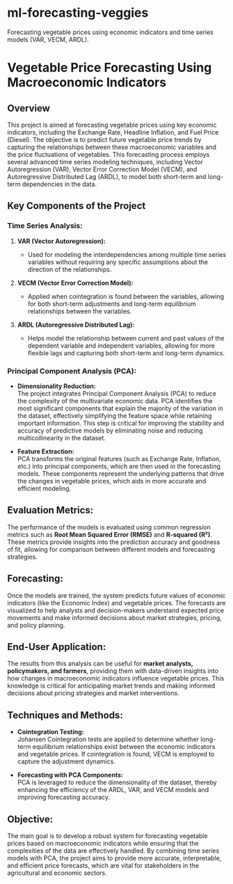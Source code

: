 # ml-forecasting-veggies
Forecasting vegetable prices using economic indicators and time series models (VAR, VECM, ARDL).

# Vegetable Price Forecasting Using Macroeconomic Indicators

## Overview
This project is aimed at forecasting vegetable prices using key economic indicators, including the Exchange Rate, Headline Inflation, and Fuel Price (Diesel). The objective is to predict future vegetable price trends by capturing the relationships between these macroeconomic variables and the price fluctuations of vegetables. This forecasting process employs several advanced time series modeling techniques, including Vector Autoregression (VAR), Vector Error Correction Model (VECM), and Autoregressive Distributed Lag (ARDL), to model both short-term and long-term dependencies in the data.

## Key Components of the Project

### Time Series Analysis:

1. **VAR (Vector Autoregression):**
   - Used for modeling the interdependencies among multiple time series variables without requiring any specific assumptions about the direction of the relationships.
   
2. **VECM (Vector Error Correction Model):**
   - Applied when cointegration is found between the variables, allowing for both short-term adjustments and long-term equilibrium relationships between the variables.
   
3. **ARDL (Autoregressive Distributed Lag):**
   - Helps model the relationship between current and past values of the dependent variable and independent variables, allowing for more flexible lags and capturing both short-term and long-term dynamics.

### Principal Component Analysis (PCA):

- **Dimensionality Reduction:**  
  The project integrates Principal Component Analysis (PCA) to reduce the complexity of the multivariate economic data. PCA identifies the most significant components that explain the majority of the variation in the dataset, effectively simplifying the feature space while retaining important information. This step is critical for improving the stability and accuracy of predictive models by eliminating noise and reducing multicollinearity in the dataset.
  
- **Feature Extraction:**  
  PCA transforms the original features (such as Exchange Rate, Inflation, etc.) into principal components, which are then used in the forecasting models. These components represent the underlying patterns that drive the changes in vegetable prices, which aids in more accurate and efficient modeling.

## Evaluation Metrics:
The performance of the models is evaluated using common regression metrics such as **Root Mean Squared Error (RMSE)** and **R-squared (R²)**. These metrics provide insights into the prediction accuracy and goodness of fit, allowing for comparison between different models and forecasting strategies.

## Forecasting:
Once the models are trained, the system predicts future values of economic indicators (like the Economic Index) and vegetable prices. The forecasts are visualized to help analysts and decision-makers understand expected price movements and make informed decisions about market strategies, pricing, and policy planning.

## End-User Application:
The results from this analysis can be useful for **market analysts, policymakers, and farmers**, providing them with data-driven insights into how changes in macroeconomic indicators influence vegetable prices. This knowledge is critical for anticipating market trends and making informed decisions about pricing strategies and market interventions.

## Techniques and Methods:

- **Cointegration Testing:**  
  Johansen Cointegration tests are applied to determine whether long-term equilibrium relationships exist between the economic indicators and vegetable prices. If cointegration is found, VECM is employed to capture the adjustment dynamics.
  
- **Forecasting with PCA Components:**  
  PCA is leveraged to reduce the dimensionality of the dataset, thereby enhancing the efficiency of the ARDL, VAR, and VECM models and improving forecasting accuracy.

## Objective:
The main goal is to develop a robust system for forecasting vegetable prices based on macroeconomic indicators while ensuring that the complexities of the data are effectively handled. By combining time series models with PCA, the project aims to provide more accurate, interpretable, and efficient price forecasts, which are vital for stakeholders in the agricultural and economic sectors.

